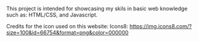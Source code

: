 This project is intended for showcasing my skils in basic web knowledge such as: HTML/CSS, and Javascript. 

Credits for the icon used on this website:
Icons8:
https://img.icons8.com/?size=100&id=66754&format=png&color=000000

